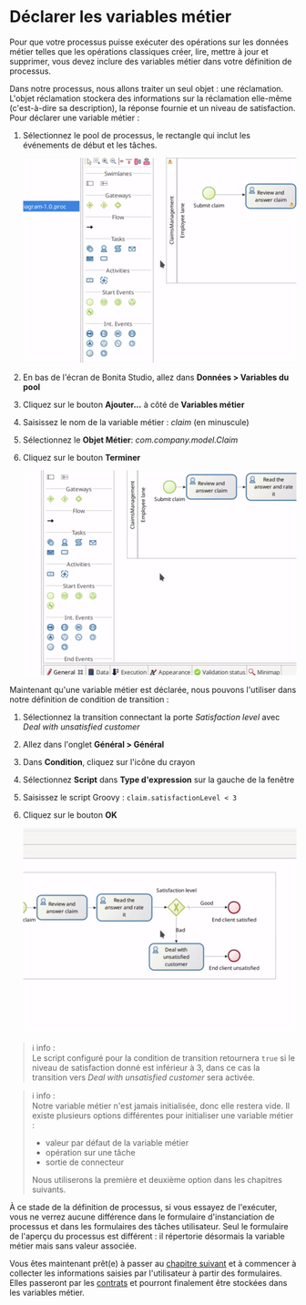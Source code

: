 # Déclarer les variables métier 

Pour que votre processus puisse exécuter des opérations sur les données métier telles que les opérations classiques créer, lire, mettre à jour et supprimer, vous devez inclure des variables métier dans votre définition de processus.

Dans notre processus, nous allons traiter un seul objet : une réclamation. L'objet réclamation stockera des informations sur la réclamation elle-même (c'est-à-dire sa description), la réponse fournie et un niveau de satisfaction. Pour déclarer une variable métier :
1. Sélectionnez le pool de processus, le rectangle qui inclut les événements de début et les tâches.

   ![Sélection du pool](images/getting-started-tutorial/declare-business-variable/select-process-pool.gif)<!--{.img-responsive .img-thumbnail}-->

1. En bas de l'écran de Bonita Studio, allez dans **Données > Variables du pool**
1. Cliquez sur le bouton **Ajouter...** à côté de **Variables métier**
1. Saisissez le nom de la variable métier : _claim_ (en minuscule)
1. Sélectionnez le **Objet Métier**: _com.company.model.Claim_
1. Cliquez sur le bouton **Terminer**

   ![Déclaration d'une variable métier](images/getting-started-tutorial/declare-business-variable/declare-business-variable.gif)<!--{.img-responsive .img-thumbnail}-->

Maintenant qu'une variable métier est déclarée, nous pouvons l'utiliser dans notre définition de condition de transition :
1. Sélectionnez la transition connectant la porte _Satisfaction level_ avec _Deal with unsatisfied customer_
1. Allez dans l'onglet **Général > Général**
1. Dans **Condition**, cliquez sur l'icône du crayon
1. Sélectionnez **Script** dans **Type d'expression** sur la gauche de la fenêtre
1. Saisissez le script Groovy : `claim.satisfactionLevel < 3`
1. Cliquez sur le bouton **OK**

   ![Définition d'une condition de transition en utilisant une variable métier](images/getting-started-tutorial/declare-business-variable/define-condition.gif)<!--{.img-responsive .img-thumbnail}-->

> ℹ info :  
> Le script configuré pour la condition de transition retournera `true` si le niveau de satisfaction donné est inférieur à 3, dans ce cas la transition vers _Deal with unsatisfied customer_ sera activée.

> ℹ info :  
> Notre variable métier n'est jamais initialisée, donc elle restera vide. Il existe plusieurs options différentes pour initialiser une variable métier :
> - valeur par défaut de la variable métier
> - opération sur une tâche
> - sortie de connecteur
> 
> Nous utiliserons la première et deuxième option dans les chapitres suivants.

À ce stade de la définition de processus, si vous essayez de l'exécuter, vous ne verrez aucune différence dans le formulaire d'instanciation de processus et dans les formulaires des tâches utilisateur. Seul le formulaire de l'aperçu du processus est différent : il répertorie désormais la variable métier mais sans valeur associée.

Vous êtes maintenant prêt(e) à passer au [chapitre suivant](declare-contracts.md) et à commencer à collecter les informations saisies par l'utilisateur à partir des formulaires. Elles passeront par les [contrats](declare-contracts.md) et pourront finalement être stockées dans les variables métier.
